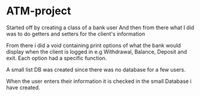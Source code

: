 # ATM-project


Started off by creating a class of a bank user
And then from there what  I did was to do getters and setters for the client's information

From there i did a void containing print options of what the bank would display when the client is logged in e.g Withdrawal, Balance, Deposit and exit.
Each option had a specific function.

A small list DB was created since there was no database for a few users.

When the user enters their information it is checked in the small Database i have created.

